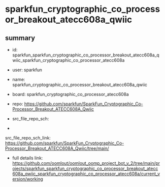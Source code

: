 # sparkfun_cryptographic_co_processor_breakout_atecc608a_qwiic
 
## summary 
* id: sparkfun_sparkfun_cryptographic_co_processor_breakout_atecc608a_qwiic_sparkfun_cryptographic_co_processor_atecc608a
* user: sparkfun
* name: sparkfun_cryptographic_co_processor_breakout_atecc608a_qwiic
* board: sparkfun_cryptographic_co_processor_atecc608a
* repo: https://github.com/sparkfun/SparkFun_Cryptographic_Co-Processor_Breakout_ATECC608A_Qwiic



* src_file_repo_sch: 
*
 src_file_repo_sch_link: https://github.com/sparkfun/SparkFun_Cryptographic_Co-Processor_Breakout_ATECC608A_Qwiic/tree/main/
* full details link: https://github.com/oomlout/oomlout_oomp_project_bot_v_2/tree/main/projects/sparkfun_sparkfun_cryptographic_co_processor_breakout_atecc608a_qwiic_sparkfun_cryptographic_co_processor_atecc608a/current_version/working  






